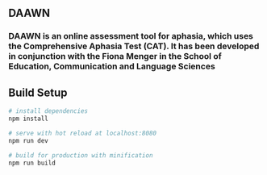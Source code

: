 ## DAAWN

### DAAWN is an online assessment tool for aphasia, which uses the Comprehensive Aphasia Test (CAT). It has been developed in conjunction with the Fiona Menger in the School of Education, Communication and Language Sciences

## Build Setup

``` bash
# install dependencies
npm install

# serve with hot reload at localhost:8080
npm run dev

# build for production with minification
npm run build
```

